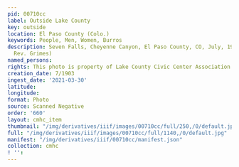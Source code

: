 ```yaml
---
pid: 00710cc
label: Outside Lake County
key: outside
location: El Paso County (Colo.)
keywords: People, Men, Women, Burros
description: Seven Falls, Cheyenne Canyon, El Paso County, CO, July, 1903 (photo by
  Rev. Grimes)
named_persons: 
rights: This photo is property of Lake County Civic Center Association.
creation_date: 7/1903
ingest_date: '2021-03-30'
latitude: 
longitude: 
format: Photo
source: Scanned Negative
order: '660'
layout: cmhc_item
thumbnail: "/img/derivatives/iiif/images/00710cc/full/250,/0/default.jpg"
full: "/img/derivatives/iiif/images/00710cc/full/1140,/0/default.jpg"
manifest: "/img/derivatives/iiif/00710cc/manifest.json"
collection: cmhc
! '': 
---
```

